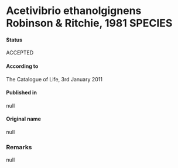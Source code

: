 # Acetivibrio ethanolgignens Robinson & Ritchie, 1981 SPECIES

#### Status
ACCEPTED

#### According to
The Catalogue of Life, 3rd January 2011

#### Published in
null

#### Original name
null

### Remarks
null